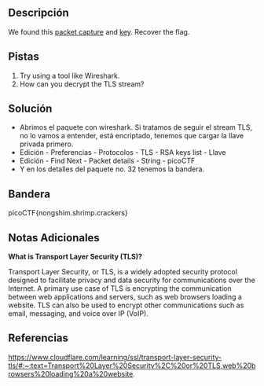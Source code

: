 ## Descripción
We found this [packet capture](https://jupiter.challenges.picoctf.org/static/0c84d3636dd088d9fe4efd5d0d869a06/capture.pcap) and [key](https://jupiter.challenges.picoctf.org/static/0c84d3636dd088d9fe4efd5d0d869a06/picopico.key). Recover the flag.

## Pistas 
1. Try using a tool like Wireshark.
2. How can you decrypt the TLS stream?

## Solución
* Abrimos el paquete con wireshark. Si tratamos de seguir el stream TLS, no lo vamos a entender, está encriptado, tenemos que cargar la llave privada primero.
* Edición - Preferencias - Protocolos - TLS - RSA keys list - Llave
* Edición - Find Next - Packet details - String - picoCTF
* Y en los detalles del paquete no. 32 tenemos la bandera.

## Bandera
picoCTF{nongshim.shrimp.crackers}

## Notas Adicionales

**What is Transport Layer Security (TLS)?**

Transport Layer Security, or TLS, is a widely adopted security protocol designed to facilitate privacy and data security for communications over the Internet. A primary use case of TLS is encrypting the communication between web applications and servers, such as web browsers loading a website. TLS can also be used to encrypt other communications such as email, messaging, and voice over IP (VoIP).

## Referencias
https://www.cloudflare.com/learning/ssl/transport-layer-security-tls/#:~:text=Transport%20Layer%20Security%2C%20or%20TLS,web%20browsers%20loading%20a%20website.